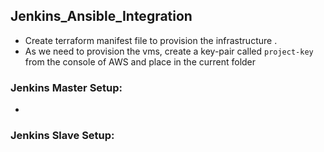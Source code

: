 ## Jenkins_Ansible_Integration
* Create terraform manifest file to provision the infrastructure . 
* As we need to provision the vms, create a key-pair called `project-key` from the console of AWS and place in the current folder
### Jenkins Master Setup:
* 
### Jenkins Slave Setup:
